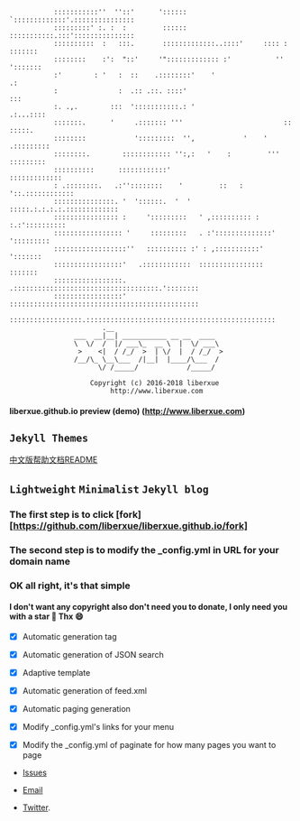 
		       :::::::::::''  ''::'      '::::::  `:::::::::::::'.:::::::::::::::
		       :::::::::' :. :  :         ::::::  :::::::::::.:::':::::::::::::::
		       ::::::::::  :   :::.       :::::::::::::..::::'     :::: : :::::::
		       ::::::::    :':  "::'     '"::::::::::::: :'           '' ':::::::
		       :'        : '   :  ::    .::::::::'    '                        .:
		       :               :  .:: .::. ::::'                              :::
		       :. .,.        :::  ':::::::::::.: '                      .:...::::
		       :::::::.      '     .::::::: '''                         :: :::::.
		       ::::::::            ':::::::::  '',            '    '   .:::::::::
		       ::::::::.        :::::::::::: '':,:   '    :         ''' :::::::::
		       ::::::::::      ::::::::::::'                        :::::::::::::
		       : .::::::::.   .:''::::::::    '         ::   :   '::.::::::::::::
		       :::::::::::::::. '  '::::::.  '  '     :::::.:.:.:.:.:::::::::::::
		       :::::::::::::::: :     ':::::::::   ' ,:::::::::: : :.:'::::::::::
		       ::::::::::::::::: '     :::::::::   . :'::::::::::::::' ':::::::::
		       ::::::::::::::::::''   :::::::::: :' : ,:::::::::::'      ':::::::
		       :::::::::::::::::'   .::::::::::::  ::::::::::::::::       :::::::
		       :::::::::::::::::. .::::::::::::::::::::::::::::::::::::.'::::::::
		       :::::::::::::::::' :::::::::::::::::::::::::::::::::::::::::::::::
		       ::::::::::::::::::.:::::::::::::::::::::::::::::::::::::::::::::::
					       .__                           
					___  __|__| ___________ __ __  ____  
					\  \/  /  |/ ___\_  __ \  |  \/ ___\ 
					 >    <|  / /_/  >  | \/  |  / /_/  >
					/__/\_ \__\___  /|__|  |____/\___  / 
					      \/ /_____/            /_____/ 

                        Copyright (c) 2016-2018 liberxue
                             http://www.liberxue.com
                           
#### liberxue.github.io preview (demo) (http://www.liberxue.com)

`Jekyll Themes`
----------
[中文版帮助文档README](/ChinaREADME.md)
## `Lightweight`  `Minimalist`  `Jekyll blog`

### The first step is to click [fork][https://github.com/liberxue/liberxue.github.io/fork]
### The second step is to modify the _config.yml in URL for your domain name

### OK all right, it's that simple

#### I don't want any copyright also don't need you to donate, I only need you with a star 🌟  Thx 😄

- [x] Automatic generation tag
- [x] Automatic generation of JSON search
- [x] Adaptive template
- [x] Automatic generation of feed.xml
- [x] Automatic paging generation
- [x] Modify _config.yml's links for your menu
- [x] Modify the _config.yml of paginate for how many pages you want to page


* [Issues](https://github.com/Liberxue/liberxue.github.io/issues)
 
* [Email](mailto:chongzika@gmail.com)
 
* [Twitter](https://twitter.com/xigrug).

